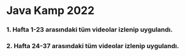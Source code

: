 # Java Kamp 2022

### 1. Hafta 1-23 arasındaki tüm videolar izlenip uygulandı.
### 2. Hafta 24-37 arasındaki tüm videolar izlenip uygulandı.
